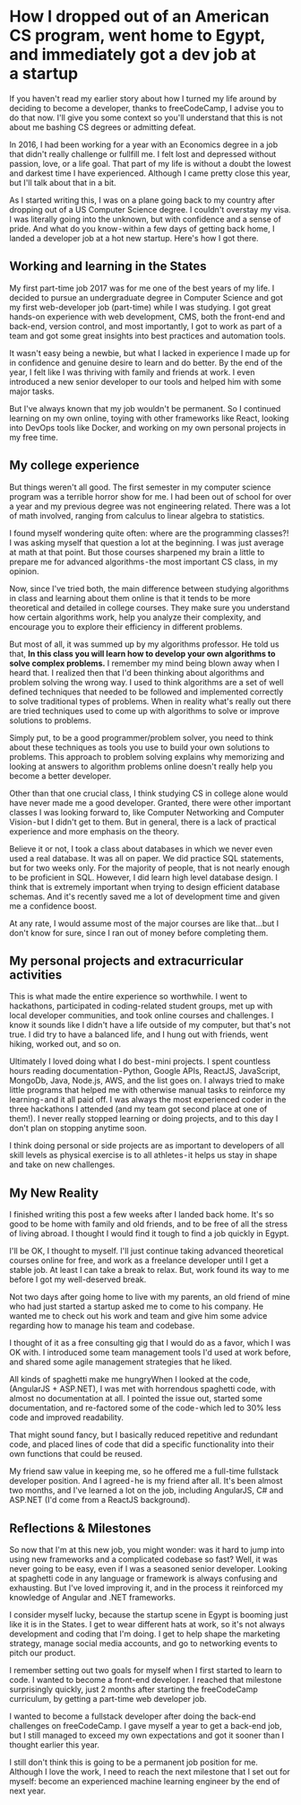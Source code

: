 # How I dropped out of an American CS program, went home to Egypt, and immediately got a dev job at a startup

If you haven't read my earlier story about how I turned my life around by deciding to become a developer, thanks to freeCodeCamp, I advise you to do that now. I'll give you some context so you'll understand that this is not about me bashing CS degrees or admitting defeat.

In 2016, I had been working for a year with an Economics degree in a job that didn't really challenge or fullfill me. I felt lost and depressed without passion, love, or a life goal. That part of my life is without a doubt the lowest and darkest time I have experienced. Although I came pretty close this year, but I'll talk about that in a bit.

As I started writing this, I was on a plane going back to my country after dropping out of a US Computer Science degree. I couldn't overstay my visa. I was literally going into the unknown, but with confidence and a sense of pride.
And what do you know - within a few days of getting back home, I landed a developer job at a hot new startup. Here's how I got there.

## Working and learning in the States
My first part-time job
2017 was for me one of the best years of my life. I decided to pursue an undergraduate degree in Computer Science and got my first web-developer job (part-time) while I was studying. I got great hands-on experience with web development, CMS, both the front-end and back-end, version control, and most importantly, I got to work as part of a team and got some great insights into best practices and automation tools.

It wasn't easy being a newbie, but what I lacked in experience I made up for in confidence and genuine desire to learn and do better. By the end of the year, I felt like I was thriving with family and friends at work. I even introduced a new senior developer to our tools and helped him with some major tasks.

But I've always known that my job wouldn't be permanent. So I continued learning on my own online, toying with other frameworks like React, looking into DevOps tools like Docker, and working on my own personal projects in my free time.

## My college experience
But things weren't all good. The first semester in my computer science program was a terrible horror show for me. I had been out of school for over a year and my previous degree was not engineering related. There was a lot of math involved, ranging from calculus to linear algebra to statistics.

I found myself wondering quite often: where are the programming classes?!
I was asking myself that question a lot at the beginning. I was just average at math at that point. But those courses sharpened my brain a little to prepare me for advanced algorithms - the most important CS class, in my opinion.

Now, since I've tried both, the main difference between studying algorithms in class and learning about them online is that it tends to be more theoretical and detailed in college courses. They make sure you understand how certain algorithms work, help you analyze their complexity, and encourage you to explore their efficiency in different problems.

But most of all, it was summed up by my algorithms professor. He told us that,
**In this class you will learn how to develop your own algorithms to solve complex problems.**
I remember my mind being blown away when I heard that. I realized then that I'd been thinking about algorithms and problem solving the wrong way. I used to think algorithms are a set of well defined techniques that needed to be followed and implemented correctly to solve traditional types of problems. When in reality what's really out there are tried techniques used to come up with algorithms to solve or improve solutions to problems.

Simply put, to be a good programmer/problem solver, you need to think about these techniques as tools you use to build your own solutions to problems. This approach to problem solving explains why memorizing and looking at answers to algorithm problems online doesn't really help you become a better developer.

Other than that one crucial class, I think studying CS in college alone would have never made me a good developer. Granted, there were other important classes I was looking forward to, like Computer Networking and Computer Vision - but I didn't get to them. But in general, there is a lack of practical experience and more emphasis on the theory.

Believe it or not, I took a class about databases in which we never even used a real database. It was all on paper. We did practice SQL statements, but for two weeks only. For the majority of people, that is not nearly enough to be proficient in SQL. However, I did learn high level database design. I think that is extremely important when trying to design efficient database schemas. And it's recently saved me a lot of development time and given me a confidence boost.

At any rate, I would assume most of the major courses are like that…but I don't know for sure, since I ran out of money before completing them.

## My personal projects and extracurricular activities
This is what made the entire experience so worthwhile. I went to hackathons, participated in coding-related student groups, met up with local developer communities, and took online courses and challenges. I know it sounds like I didn't have a life outside of my computer, but that's not true. I did try to have a balanced life, and I hung out with friends, went hiking, worked out, and so on.

Ultimately I loved doing what I do best - mini projects. I spent countless hours reading documentation - Python, Google APIs, ReactJS, JavaScript, MongoDb, Java, Node.js, AWS, and the list goes on.
I always tried to make little programs that helped me with otherwise manual tasks to reinforce my learning - and it all paid off. I was always the most experienced coder in the three hackathons I attended (and my team got second place at one of them!). I never really stopped learning or doing projects, and to this day I don't plan on stopping anytime soon.

I think doing personal or side projects are as important to developers of all skill levels as physical exercise is to all athletes - it helps us stay in shape and take on new challenges.

## My New Reality
I finished writing this post a few weeks after I landed back home. It's so good to be home with family and old friends, and to be free of all the stress of living abroad. I thought I would find it tough to find a job quickly in Egypt.

I'll be OK, I thought to myself. I'll just continue taking advanced theoretical courses online for free, and work as a freelance developer until I get a stable job. At least I can take a break to relax. But, work found its way to me before I got my well-deserved break.

Not two days after going home to live with my parents, an old friend of mine who had just started a startup asked me to come to his company. He wanted me to check out his work and team and give him some advice regarding how to manage his team and codebase.

I thought of it as a free consulting gig that I would do as a favor, which I was OK with. I introduced some team management tools I'd used at work before, and shared some agile management strategies that he liked.

All kinds of spaghetti make me hungryWhen I looked at the code, (AngularJS + ASP.NET), I was met with horrendous spaghetti code, with almost no documentation at all. I pointed the issue out, started some documentation, and re-factored some of the code - which led to 30% less code and improved readability.

That might sound fancy, but I basically reduced repetitive and redundant code, and placed lines of code that did a specific functionality into their own functions that could be reused.

My friend saw value in keeping me, so he offered me a full-time fullstack developer position. And I agreed - he is my friend after all. It's been almost two months, and I've learned a lot on the job, including AngularJS, C# and ASP.NET (I'd come from a ReactJS background).

## Reflections & Milestones
So now that I'm at this new job, you might wonder: was it hard to jump into using new frameworks and a complicated codebase so fast? Well, it was never going to be easy, even if I was a seasoned senior developer. Looking at spaghetti code in any language or framework is always confusing and exhausting. But I've loved improving it, and in the process it reinforced my knowledge of Angular and .NET frameworks.

I consider myself lucky, because the startup scene in Egypt is booming just like it is in the States. I get to wear different hats at work, so it's not always development and coding that I'm doing. I get to help shape the marketing strategy, manage social media accounts, and go to networking events to pitch our product.

I remember setting out two goals for myself when I first started to learn to code.
I wanted to become a front-end developer. I reached that milestone surprisingly quickly, just 2 months after starting the freeCodeCamp curriculum, by getting a part-time web developer job.

I wanted to become a fullstack developer after doing the back-end challenges on freeCodeCamp. I gave myself a year to get a back-end job, but I still managed to exceed my own expectations and got it sooner than I thought earlier this year.

I still don't think this is going to be a permanent job position for me. Although I love the work, I need to reach the next milestone that I set out for myself: become an experienced machine learning engineer by the end of next year.
